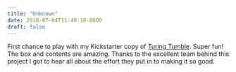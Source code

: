 ```yaml
---
title: "Unknown"
date: 2018-07-04T11:40:18-0600
draft: false
---
```


First chance to play with my Kickstarter copy of [Turing Tumble](https://www.turingtumble.com). Super fun! The box and contents are amazing. Thanks to the excellent team behind this project I got to hear all about the effort they put in to making it so good.
